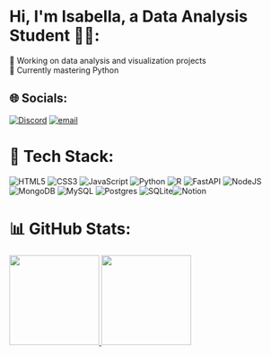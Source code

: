 # Hi, I'm Isabella, a Data Analysis Student 👋🏻​:
🔭 Working on data analysis and visualization projects<br>🌱 Currently mastering Python<br> 

## 🌐 Socials:
[![Discord](https://img.shields.io/badge/Discord-%237289DA.svg?logo=discord&logoColor=white)](https://discord.gg/lsaa_) [![email](https://img.shields.io/badge/Email-D14836?logo=gmail&logoColor=white)](mailto:isabellapereira0709@gmail.com) 

# 🥞 Tech Stack:
![HTML5](https://img.shields.io/badge/html5-%23E34F26.svg?style=for-the-badge&logo=html5&logoColor=white) ![CSS3](https://img.shields.io/badge/css3-%231572B6.svg?style=for-the-badge&logo=css3&logoColor=white) ![JavaScript](https://img.shields.io/badge/javascript-%23323330.svg?style=for-the-badge&logo=javascript&logoColor=%23F7DF1E) ![Python](https://img.shields.io/badge/python-3670A0?style=for-the-badge&logo=python&logoColor=ffdd54) ![R](https://img.shields.io/badge/r-%23276DC3.svg?style=for-the-badge&logo=r&logoColor=white) ![FastAPI](https://img.shields.io/badge/FastAPI-005571?style=for-the-badge&logo=fastapi) ![NodeJS](https://img.shields.io/badge/node.js-6DA55F?style=for-the-badge&logo=node.js&logoColor=white) ![MongoDB](https://img.shields.io/badge/MongoDB-%234ea94b.svg?style=for-the-badge&logo=mongodb&logoColor=white) ![MySQL](https://img.shields.io/badge/mysql-4479A1.svg?style=for-the-badge&logo=mysql&logoColor=white) ![Postgres](https://img.shields.io/badge/postgres-%23316192.svg?style=for-the-badge&logo=postgresql&logoColor=white) ![SQLite](https://img.shields.io/badge/sqlite-%2307405e.svg?style=for-the-badge&logo=sqlite&logoColor=white)![Notion](https://img.shields.io/badge/Notion-%23000000.svg?style=for-the-badge&logo=notion&logoColor=white)
# 📊 GitHub Stats:
 <div>
   <a href="https://github.com/Edmon-Nascimento">
   <img height="160em" src="https://github-readme-stats.vercel.app/api/top-langs/?username=isabella-psm&theme=dracula&hide_border=false&include_all_commits=false&count_private=false&layout=compact"/>
   <img height="160cm" src="https://github-readme-stats.vercel.app/api/top-langs/?username=isabella-psm&theme=dracula&hide_border=false&include_all_commits=false&count_private=false&layout=compact"/>
</div>
     
<!-- Proudly created with GPRM ( https://gprm.itsvg.in ) -->

